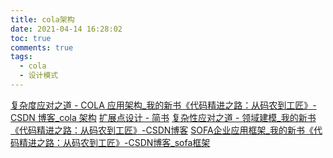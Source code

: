 ```yaml
---
title: cola架构
date: 2021-04-14 16:28:02
toc: true
comments: true
tags:
  - cola
  - 设计模式
---
```


[复杂度应对之道 - COLA 应用架构\_我的新书《代码精进之路：从码农到工匠》-CSDN 博客\_cola 架构](https://blog.csdn.net/significantfrank/article/details/85785565)
[扩展点设计 - 简书](https://www.jianshu.com/p/a20e1793f6d9)
[复杂性应对之道 - 领域建模_我的新书《代码精进之路：从码农到工匠》-CSDN博客](https://blog.csdn.net/significantfrank/article/details/79614915#comments_15943809)
[SOFA企业应用框架_我的新书《代码精进之路：从码农到工匠》-CSDN博客_sofa框架](https://blog.csdn.net/significantfrank/article/details/79286947)
